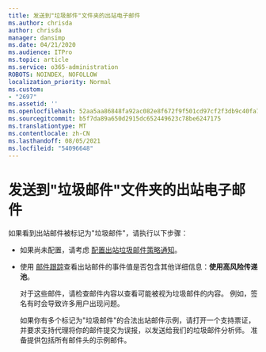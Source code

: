 ```yaml
---
title: 发送到"垃圾邮件"文件夹的出站电子邮件
ms.author: chrisda
author: chrisda
manager: dansimp
ms.date: 04/21/2020
ms.audience: ITPro
ms.topic: article
ms.service: o365-administration
ROBOTS: NOINDEX, NOFOLLOW
localization_priority: Normal
ms.custom:
- "2697"
ms.assetid: ''
ms.openlocfilehash: 52aa5aa86848fa92ac082e8f672f9f501cd97cf2f3db9c40fa745aa8ebccfbb1
ms.sourcegitcommit: b5f7da89a650d2915dc652449623c78be6247175
ms.translationtype: MT
ms.contentlocale: zh-CN
ms.lasthandoff: 08/05/2021
ms.locfileid: "54096648"
---
```

# <a name="outbound-email-to-junk-email-folder"></a>发送到"垃圾邮件"文件夹的出站电子邮件

如果看到出站邮件被标记为"垃圾邮件"，请执行以下步骤：

- 如果尚未配置，请考虑 [配置出站垃圾邮件策略通知](https://docs.microsoft.com/microsoft-365/security/office-365-security/configure-the-outbound-spam-policy)。

- 使用 [邮件跟踪](https://docs.microsoft.com/microsoft-365/security/office-365-security/message-trace-scc)查看出站邮件的事件值是否包含其他详细信息：**使用高风险传递池**。

  对于这些邮件，请检查邮件内容以查看可能被视为垃圾邮件的内容。 例如，签名有时会导致许多用户出现问题。

  如果你有多个标记为"垃圾邮件"的合法出站邮件示例，请打开一个支持票证，并要求支持代理将你的邮件提交为误报，以发送给我们的垃圾邮件分析师。 准备提供包括所有邮件头的示例邮件。

